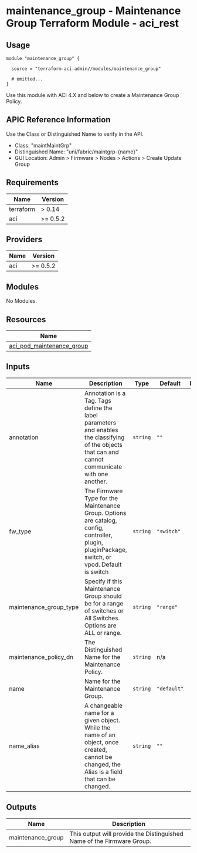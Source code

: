 # maintenance_group - Maintenance Group Terraform Module - aci_rest

## Usage

```hcl
module "maintenance_group" {

  source = "terraform-aci-admin//modules/maintenance_group"

  # omitted...
}
```

Use this module with ACI 4.X and below to create a Maintenance Group Policy.

## APIC Reference Information

Use the Class or Distinguished Name to verify in the API.

* Class: "maintMaintGrp"
* Distinguished Name: "uni/fabric/maintgrp-{name}"
* GUI Location: Admin > Firmware > Nodes > Actions > Create Update Group

<!-- BEGINNING OF PRE-COMMIT-TERRAFORM DOCS HOOK -->
## Requirements

| Name | Version |
|------|---------|
| terraform | > 0.14 |
| aci | >= 0.5.2 |

## Providers

| Name | Version |
|------|---------|
| aci | >= 0.5.2 |

## Modules

No Modules.

## Resources

| Name |
|------|
| [aci_pod_maintenance_group](https://registry.terraform.io/providers/ciscodevnet/aci/0.5.2/docs/resources/pod_maintenance_group) |

## Inputs

| Name | Description | Type | Default | Required |
|------|-------------|------|---------|:--------:|
| annotation | Annotation is a Tag.  Tags define the label parameters and enables the classifying of the objects that can and cannot communicate with one another. | `string` | `""` | no |
| fw\_type | The Firmware Type for the Maintenance Group.  Options are catalog, config, controller, plugin, pluginPackage, switch, or vpod.  Default is switch | `string` | `"switch"` | no |
| maintenance\_group\_type | Specify if this Maintenance Group should be for a range of switches or All Switches.  Options are ALL or range. | `string` | `"range"` | no |
| maintenance\_policy\_dn | The Distinguished Name for the Maintenance Policy. | `string` | n/a | yes |
| name | Name for the Maintenance Group. | `string` | `"default"` | no |
| name\_alias | A changeable name for a given object. While the name of an object, once created, cannot be changed, the Alias is a field that can be changed. | `string` | `""` | no |

## Outputs

| Name | Description |
|------|-------------|
| maintenance\_group | This output will provide the Distinguished Name of the Firmware Group. |
<!-- END OF PRE-COMMIT-TERRAFORM DOCS HOOK -->
